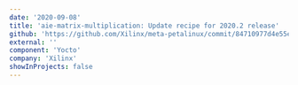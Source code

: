```yaml
---
date: '2020-09-08'
title: 'aie-matrix-multiplication: Update recipe for 2020.2 release'
github: 'https://github.com/Xilinx/meta-petalinux/commit/84710977d4e55e4afc08b879ec1f46c8bcf7ce8b'
external: ''
component: 'Yocto'
company: 'Xilinx'
showInProjects: false
---
```

